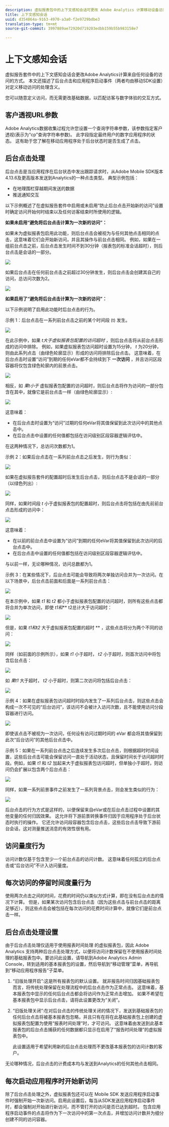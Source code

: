 ```yaml
---
description: 虚拟报表包中的上下文感知会话可更改 Adobe Analytics 计算移动设备访问的方式。本文介绍了后台点击处理和应用程序启动事件处理（均由 Mobile SDK 设置）对移动设备访问定义方式的影响。
title: 上下文感知会话
uuid: d354864a-9163-4970-a3a0-f2e9729bdbe3
translation-type: tm+mt
source-git-commit: 3997889ae72920d719203edbb159b55b983158e7

---
```



# 上下文感知会话

虚拟报告套件中的上下文感知会话会更改Adobe Analytics计算来自任何设备的访问的方式。 本文还描述了后台点击和应用程序启动事件（两者均由移动SDK设置）对定义移动访问的处理含义。

您可以随意定义访问，而无需更改基础数据，以匹配访客与数字体验的交互方式。

## 客户透视URL参数

Adobe Analytics数据收集过程允许您设置一个查询字符串参数，该参数指定客户透视(表示为“cp”查询字符串参数)。 此字段指定最终用户的数字应用程序的状态。 这有助于您了解在移动应用程序处于后台状态时是否生成了点击。

## 后台点击处理

后台点击是当应用程序在后台状态中发出跟踪请求时，从Adobe Mobile SDK版本4.13.6及更高版本发送到Analytics的一种点击类型。 典型示例包括：

* 在地理围栏穿越期间发送的数据
* 推送通知交互

以下示例概述了在虚拟报告套件中启用或未启用“防止后台点击开始新的访问”设置时确定访问开始何时结束以及任何访客结束时所使用的逻辑。

**如果未启用“避免将后台点击计算为一次新的访问”：**

如果未为虚拟报表包启用此功能，则后台点击会被视为与任何其他点击相同的点击，这意味着它们会开始新访问，并且其操作与前台点击相同。 例如，如果在一组前台点击之前，后台点击发生时间不到30分钟（报表包的标准会话超时），则后台点击是会话的一部分。

![](assets/nogood1.jpg)

如果后台点击在任何前台点击之前超过30分钟发生，则后台点击会创建其自己的访问，总访问次数为2。

![](assets/nogood2.jpg)

**如果启用了“避免将后台点击计算为一次新的访问”：**

以下示例说明了启用此功能时后台点击的行为。

示例 1：后台点击在一系列前台点击之前的某个时间段 (t) 发生。

![](assets/nogoodexample1.jpg)

在此示例中，如果 *t大于虚拟报表包配置的访问超时* ，则后台点击将从前台点击形成的访问中排除。 例如，如果虚拟报表包访问超时设置为15分钟， *t* 为20分钟，则由此系列点击（由绿色轮廓显示）形成的访问将排除后台点击。 这意味着，在后台点击时设置“访问”到期的任何eVar都不会持续到下 **一次访问** ，并且访问区段容器将仅包含绿色轮廓内的前景点击。

![](assets/nogoodexample1-2.jpg)

相反，如 *果t小于* 虚拟报表包配置的访问超时，则后台点击将作为访问的一部分包含在其中，就像它是前台点击一样（由绿色轮廓显示）:

![](assets/nogoodexample1-3.jpg)

这意味着：

* 在后台点击时设置为“访问”过期的任何eVar将其值保留到此次访问中的其他点击中。
* 在后台点击中设置的任何值都包括在访问级别区段容器逻辑评估中。

在这两种情况下，总访问次数都为1。

示例 2：如果后台点击在一系列前台点击之后发生，则行为类似：

![](assets/nogoodexample2.jpg)

如果在虚拟报告套件的配置超时后发生后台点击，则后台点击不是会话的一部分（以绿色列出）:

![](assets/nogoodexample2-1.jpg)

同样，如果时间段 *t* 小于虚拟报表包的配置超时，则后台点击将包括在由先前前台点击形成的访问中：

![](assets/nogoodexample2-2.jpg)

这意味着：

* 在以前的前台点击中设置为“访问”到期的任何eVar将其值保留到此次访问的后台点击中。
* 在后台点击中设置的任何值都包括在访问级别区段容器逻辑评估中。

与以前一样，无论哪种情况，访问总数都为1。

示例 3：在某些情况下，后台点击可能会导致将两次单独访问合并为一次访问。在以下场景中，后台点击前面和后面是一系列前台点击：

![](assets/nogoodexample3.jpg)

在本示例中，如果 *t1* 和 *t2* 都小于虚拟报表包配置的访问超时，则所有这些点击都将合并为单次访问，即使 *t1和*** t2总计大于访问超时：

![](assets/nogoodexample3-1.jpg)

但是，如果 *t1和t2* 大于虚拟报表包配置的超时 ** ，这些点击将分为两个不同的访问：

![](assets/nogoodexample3-2.jpg)

同样（如前面的示例所示），如果 *t1* 小于超时， *t2* 小于超时，则首次访问中将包含后台点击：

![](assets/nogoodexample3-3.jpg)

如 *果t1* 大于超时， *t2* 小于超时，则第二次访问将包括后台点击：

![](assets/nogoodexample3-4.jpg)

示例 4：如果在虚拟报表包访问超时时段内发生了一系列后台点击，则这些点击会构成一次不可见的“后台访问”，该访问不会被计入访问次数，且不能使用访问分段容器进行访问。

![](assets/nogoodexample4.jpg)

即使该点击不被视为一次访问，任何设有访问过期时间的 eVar 都会将其值保留到此次“后台访问”的其他后台点击中。

示例 5：如果在一系列前台点击之后连续发生多次后台点击，则根据超时时间设置，这些后台点击可能会保留访问一直处于活动状态，且保留时间长于访问超时时段。例如，如果 *t1* 和 *t2* 加起来大于虚拟报表包访问超时，但单独小于超时，则访问仍会扩展以包含两个后台点击：

![](assets/nogoodexample5.jpg)

同样，如果一系列前景事件之前发生了一系列背景点击，则会发生类似的行为：

![](assets/nogoodexample5-1.jpg)

后台点击的行为方式是这样的，以便保留来自eVar或在后台点击过程中设置的其他变量的任何归因效果。 这允许将下游前景转换事件归因于应用程序处于后台状态时执行的操作。 它还允许访问段容器包含后台点击，这些后台点击导致下游前台会话，这对测量推送消息的有效性很有用。

## 访问量度行为

访问计数仅基于包含至少一个前台点击的访问计数。 这意味着任何孤立的后台点击或“后台访问”不计入访问量度。

## 每次访问的停留时间度量行为

使用两次点击之间的时间，花费的时间仍以类似方式计算，即在没有后台点击的情况下计算。 但是，如果某次访问包含后台点击（因为这些点击与前台点击的距离足够近），则这些点击会被包括在每次访问的花费时间计算中，就像它们是前台点击一样。

## 后台点击处理设置

由于后台点击处理仅适用于使用报表时间处理 的虚拟报表包，因此 Adobe Analytics 支持两种后台点击处理方式，以便将访问计数保留在不使用报表时间处理的基础报表包中。要访问此设置，请导航到Adobe Analytics Admin Console，转到适用的基本报表包的设置，然后导航到“移动管理”菜单，再导航到“移动应用程序报告”子菜单。

1. “旧版处理开启”:这是所有报表包的默认设置。 就非报告时间归因基础报表包而言，将传统处理保留在处理流程中的后台点击作为正常点击。 这意味着，基本报表包中显示的任何后台点击都会将访问作为正常点击增加。 如果不希望在基本报表包中显示后台点击，请将此设置更改为“关闭”。
1. “旧版处理关闭”:在对后台点击的传统处理关闭的情况下，发送到基础报表包的任何后台点击将被基本报表包忽略，并且只有在将在此基础报表包上创建的虚拟报表包配置为使用“报表时间处理”时，才可访问。 这意味着由发送到此基本报表包的后台点击捕获的任何数据都只显示在启用了“报告时间处理”的虚拟报表包中。

   此设置适用于希望利用新的后台点击处理而不更改基本报表包的访问计数的客户。

无论哪种情况，后台点击的计费成本均与发送到Analytics的任何其他点击相同。

## 每次启动应用程序时开始新访问

除了后台点击处理之外，虚拟报表包还可以在 Mobile SDK 发送应用程序启动事件时强制开始一次新访问。启用此设置后，每当从SDK发送应用程序启动事件时，都会强制对开始进行新访问，而不管打开的访问是否已达到超时。 包含应用程序启动事件的点击将作为下一次访问中的第一次点击，并增加访问计数并为细分创建不同的访问容器。
